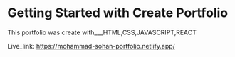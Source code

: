 # Getting Started with Create Portfolio

This portfolio was create with___HTML,CSS,JAVASCRIPT,REACT

Live_link: https://mohammad-sohan-portfolio.netlify.app/